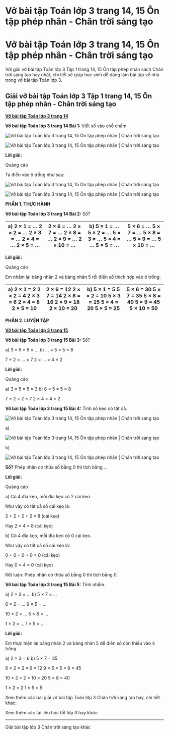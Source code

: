 # Vở bài tập Toán lớp 3 trang 14, 15 Ôn tập phép nhân - Chân trời sáng tạo

# Vở bài tập Toán lớp 3 trang 14, 15 Ôn tập phép nhân - Chân trời sáng tạo

Với giải vở bài tập Toán lớp 3 Tập 1 trang 14, 15 Ôn tập phép nhân sách Chân trời sáng tạo hay nhất, chi tiết sẽ giúp học sinh dễ dàng làm bài tập về nhà trong vở bài tập Toán lớp 3.

## Giải vở bài tập Toán lớp 3 Tập 1 trang 14, 15 Ôn tập phép nhân - Chân trời sáng tạo

[**Vở bài tập Toán lớp 3 trang 14**](https://vietjack.com/vbt-toan-3-ct/vbt-toan-lop-3-trang-14-tap-1.jsp)

**Vở bài tập Toán lớp 3 trang 14 Bài 1:** Viết số vào chỗ chấm

![Vở bài tập Toán lớp 3 trang 14, 15 Ôn tập phép nhân | Chân trời sáng tạo](https://vietjack.com/vbt-toan-3-ct/images/on-tap-phep-nhan-142300.PNG)

![Vở bài tập Toán lớp 3 trang 14, 15 Ôn tập phép nhân | Chân trời sáng tạo](https://vietjack.com/vbt-toan-3-ct/images/on-tap-phep-nhan-142301.PNG)

**Lời giải:**

Quảng cáo

Ta điền vào ô trống như sau:

![Vở bài tập Toán lớp 3 trang 14, 15 Ôn tập phép nhân | Chân trời sáng tạo](https://vietjack.com/vbt-toan-3-ct/images/on-tap-phep-nhan-142305.PNG)

![Vở bài tập Toán lớp 3 trang 14, 15 Ôn tập phép nhân | Chân trời sáng tạo](https://vietjack.com/vbt-toan-3-ct/images/on-tap-phep-nhan-142306.PNG)

**PHẦN 1. THỰC HÀNH**

**Vở bài tập Toán lớp 3 trang 14 Bài 2:** Số?

a) 2 × 1 = … 2 × 2 = … 2 × 3 = … 2 × 4 = … 2 × 5 = … |  2 × 6 = … 2 × 7 = … 2 × 8 = … 2 × 9 = … 2 × 10 = … |  b) 5 × 1 = … 5 × 2 = … 5 × 3 = … 5 × 4 = … 5 × 5 = … |  5 × 6 = … 5 × 7 = … 5 × 8 = … 5 × 9 = … 5 × 10 = …  
---|---|---|---  
  
**Lời giải:**

Quảng cáo

Em nhẩm lại bảng nhân 2 và bảng nhân 5 rồi điền số thích hợp vào ô trống:

a) 2 × 1 = 2 2 × 2 = 4 2 × 3 = 6 2 × 4 = 8 2 × 5 = 10 |  2 × 6 = 12 2 × 7 = 14 2 × 8 = 16 2 × 9 = 18 2 × 10 = 20 |  b) 5 × 1 = 5 5 × 2 = 10 5 × 3 = 15 5 × 4 = 20 5 × 5 = 25 |  5 × 6 = 30 5 × 7 = 35 5 × 8 = 40 5 × 9 = 45 5 × 10 = 50  
---|---|---|---  
  
**PHẦN 2. LUYỆN TẬP**

[**Vở bài tập Toán lớp 3 trang 15**](https://vietjack.com/vbt-toan-3-ct/vbt-toan-lop-3-trang-15-tap-1.jsp)

**Vở bài tập Toán lớp 3 trang 15 Bài 3:** Số?

a) 3 × 5 = 5 × … b) … × 5 = 5 × 8

7 × 2 = … × 7 2 × … = 4 × 2  


**Lời giải:**

Quảng cáo

a) 3 × 5 = 5 × 3 b) 8 × 5 = 5 × 8

7 × 2 = 2 × 7 2 × 4 = 4 × 2

**Vở bài tập Toán lớp 3 trang 15 Bài 4:** Tính số kẹo có tất cả.

![Vở bài tập Toán lớp 3 trang 14, 15 Ôn tập phép nhân | Chân trời sáng tạo](https://vietjack.com/vbt-toan-3-ct/images/on-tap-phep-nhan-142304.PNG)

a) 

![Vở bài tập Toán lớp 3 trang 14, 15 Ôn tập phép nhân | Chân trời sáng tạo](https://vietjack.com/vbt-toan-3-ct/images/on-tap-phep-nhan-142303.PNG)

b) 

![Vở bài tập Toán lớp 3 trang 14, 15 Ôn tập phép nhân | Chân trời sáng tạo](https://vietjack.com/vbt-toan-3-ct/images/on-tap-phep-nhan-142302.PNG)

**Số?** Phép nhân có thừa số bằng 0 thì tích bằng …

**Lời giải:**

Quảng cáo

a) Có 4 đĩa kẹo, mỗi đĩa kẹo có 2 cái kẹo. 

Như vậy có tất cả số cái kẹo là:

2 + 2 + 2 + 2 = 8 (cái kẹo)

Hay 2 × 4 = 8 (cái kẹo)

b) Có 4 đĩa kẹo, mỗi đĩa kẹo có 0 cái kẹo. 

Như vậy có tất cả số cái kẹo là:

0 + 0 + 0 + 0 = 0 (cái kẹo)

Hay 0 × 4 = 0 (cái kẹo)

Kết luận: Phép nhân có thừa số bằng 0 thì tích bằng 0.

**Vở bài tập Toán lớp 3 trang 15 Bài 5:** Tính nhẩm.

a) 2 × 3 = … b) 5 × 7 = …

6 × 2 = … 9 × 5 = …

10 × 2 = … 5 × 8 = …

1 × 2 = … 1 × 5 = …

**Lời giải:**

Em thực hiện lại bảng nhân 2 và bảng nhân 5 để điền số còn thiếu vào ô trống

a) 2 × 3 = 6 b) 5 × 7 = 35

6 × 2 = 2 × 6 = 12 9 × 5 = 5 × 9 = 45

10 × 2 = 2 × 10 = 20 5 × 8 = 40

1 × 2 = 2 1 × 5 = 5

Xem thêm các bài giải vở bài tập Toán lớp 3 Chân trời sáng tạo hay, chi tiết khác:

Xem thêm các tài liệu học tốt lớp 3 hay khác:

* * *

Giải bài tập lớp 3 Chân trời sáng tạo khác
